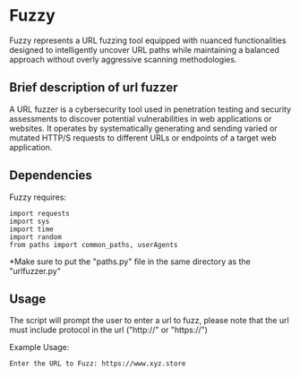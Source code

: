 Fuzzy
==============

Fuzzy represents a URL fuzzing tool equipped with nuanced functionalities designed to intelligently uncover URL paths while maintaining a balanced approach without overly aggressive scanning methodologies.


Brief description of url fuzzer
--------------
A URL fuzzer is a cybersecurity tool used in penetration testing and security assessments to discover potential vulnerabilities in web applications or websites. It operates by systematically generating and sending varied or mutated HTTP/S requests to different URLs or endpoints of a target web application.


Dependencies
-------------- 
Fuzzy requires:

```
import requests
import sys
import time
import random
from paths import common_paths, userAgents
```

*Make sure to put the "paths.py" file in the same directory as the "urlfuzzer.py"

Usage
--------------

The script will prompt the user to enter a url to fuzz, please note that the url must include protocol in the url ("http://" or "https://")

Example Usage:
```
Enter the URL to Fuzz: https://www.xyz.store
```


